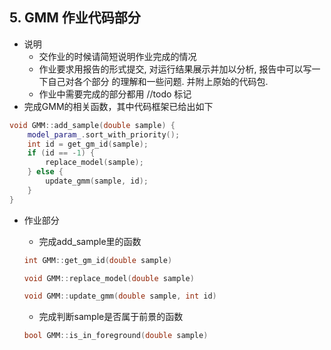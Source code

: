 ## 5. GMM 作业代码部分

* 说明
  * 交作业的时候请简短说明作业完成的情况
  * 作业要求⽤报告的形式提交, 对运⾏结果展⽰并加以分析, 报告中可以写⼀下⾃⼰对各个部分
    的理解和⼀些问题. 并附上原始的代码包.
  * 作业中需要完成的部分都⽤ //todo 标记
* 完成GMM的相关函数，其中代码框架已给出如下

~~~c++
void GMM::add_sample(double sample) {
    model_param_.sort_with_priority();
    int id = get_gm_id(sample);
    if (id == -1) {
        replace_model(sample);
    } else {
        update_gmm(sample, id);
    }
}
~~~

* 作业部分

  * 完成add_sample里的函数

  ~~~c++
  int GMM::get_gm_id(double sample)
  ~~~

  ~~~c++
  void GMM::replace_model(double sample)
  ~~~

  ~~~c++
  void GMM::update_gmm(double sample, int id)
  ~~~

  * 完成判断sample是否属于前景的函数

  ~~~c++
  bool GMM::is_in_foreground(double sample)
  ~~~

